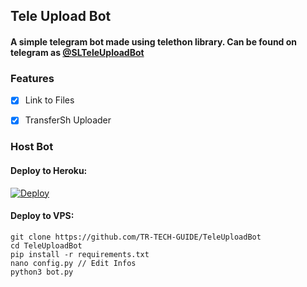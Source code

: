 ## Tele Upload Bot
#### A simple telegram bot made using telethon library. Can be found on telegram as [@SLTeleUploadBot](https://t.me/SLTeleUploadBot)

### Features

- [x] Link to Files

- [x] TransferSh Uploader

### Host Bot
#### Deploy to Heroku:

[![Deploy](https://www.herokucdn.com/deploy/button.svg)](https://heroku.com/deploy?template=https://github.com/TR-TECH-GUIDE/TeleUploadBot)
#### Deploy to VPS:

```
git clone https://github.com/TR-TECH-GUIDE/TeleUploadBot
cd TeleUploadBot
pip install -r requirements.txt
nano config.py // Edit Infos
python3 bot.py
```
